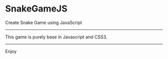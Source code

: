 # SnakeGameJS
Create Snake Game using JavaScript

***

This game is purely base in Javascript and CSS3.
  ***
  Enjoy
